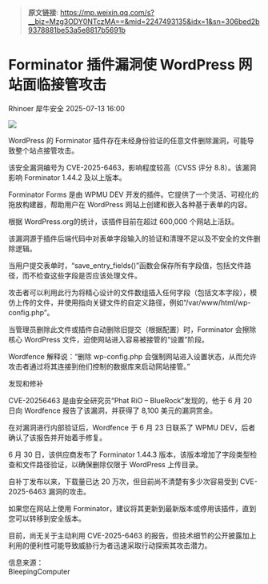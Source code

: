 > **原文链接**: https://mp.weixin.qq.com/s?__biz=Mzg3ODY0NTczMA==&mid=2247493135&idx=1&sn=306bed2b9378881be53a5e8817b5691b

#  Forminator 插件漏洞使 WordPress 网站面临接管攻击  
Rhinoer  犀牛安全   2025-07-13 16:00  
  
![](https://mmbiz.qpic.cn/mmbiz_png/qvpgicaewUBnQRYy4cNuk0aD1XGnLA2nmIyibmeKiaeeDU4VYH7gbichdFNXw7y9aQzJg96EpwCodwVvOArK4WWxgA/640?wx_fmt=png&from=appmsg "")  
  
WordPress 的 Forminator 插件存在未经身份验证的任意文件删除漏洞，可能导致整个站点接管攻击。  
  
该安全漏洞编号为 CVE-2025-6463，影响程度较高（CVSS 评分 8.8）。该漏洞影响 Forminator 1.44.2 及以上版本。  
  
Forminator Forms 是由 WPMU DEV 开发的插件。它提供了一个灵活、可视化的拖放构建器，帮助用户在 WordPress 网站上创建和嵌入各种基于表单的内容。  
  
根据 WordPress.org的统计，该插件目前在超过 600,000 个网站上活跃。  
  
该漏洞源于插件后端代码中对表单字段输入的验证和清理不足以及不安全的文件删除逻辑。  
  
当用户提交表单时，“save_entry_fields()”函数会保存所有字段值，包括文件路径，而不检查这些字段是否应该处理文件。  
  
攻击者可以利用此行为将精心设计的文件数组插入任何字段（包括文本字段），模仿上传的文件，并使用指向关键文件的自定义路径，例如“/var/www/html/wp-config.php”。  
  
当管理员删除此文件或插件自动删除旧提交（根据配置）时，Forminator 会擦除核心 WordPress 文件，迫使网站进入容易被接管的“设置”阶段。  
  
Wordfence 解释说：“删除 wp-config.php 会强制网站进入设置状态，从而允许攻击者通过将其连接到他们控制的数据库来启动网站接管。”  
  
发现和修补  
  
CVE-20256463 是由安全研究员“Phat RiO – BlueRock”发现的，他于 6 月 20 日向 Wordfence 报告了该漏洞，并获得了 8,100 美元的漏洞赏金。  
  
在对漏洞进行内部验证后，Wordfence 于 6 月 23 日联系了 WPMU DEV，后者确认了该报告并开始着手修复。  
  
6 月 30 日，该供应商发布了 Forminator 1.44.3 版本，该版本增加了字段类型检查和文件路径验证，以确保删除仅限于 WordPress 上传目录。  
  
自补丁发布以来，下载量已达 20 万次，但目前尚不清楚有多少次容易受到 CVE-2025-6463 漏洞的攻击。  
  
如果您在网站上使用 Forminator，建议将其更新到最新版本或停用该插件，直到您可以转移到安全版本。  
  
目前，尚无关于主动利用 CVE-2025-6463 的报告，但技术细节的公开披露加上利用的便利性可能导致威胁行为者迅速采取行动探索其攻击潜力。  
  
  
信息来源：  
BleepingComputer  
  
